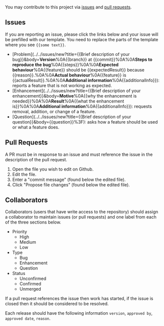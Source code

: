 You may contribute to this project via [issues](#issues) and [pull requests](#pull-requests).

## Issues
If you are reporting an issue, please click the links below and your issue will be prefilled with our template. You need to replace the parts of the template where you see `{{some text}}`.

- [Problem](../../issues/new?title={{Brief description of your bug}}&body=**Version**%0A{{branch}} at {{commit}}%0A%0A**Steps to reproduce the bug**%0A{{steps}}%0A%0A**Expected behaviour**%0A{{feature}} should be {{expectedResult}} because {{reason}}.%0A%0A**Actual behaviour**%0A{{feature}} is {{actualResult}}.%0A%0A**Additional information**%0A{{additionalInfo}}): reports a feature that is not working as expected.
- [Enhancement](../../issues/new?title={{Brief description of your enhancement}}&body=**Motive**%0A{{why the enhancement is needed}}%0A%0A**Result**%0A{{what the enhancement is}}%0A%0A**Additional information**%0A{{additionalInfo}}): requests removal, addition, or change of a feature.
- [Question](../../issues/new?title={{Brief description of your question}}&body={{question}}%3F): asks how a feature should be used or what a feature does.

## Pull Requests
A PR must be in response to an issue and must reference the issue in the description of the pull request.

1. Open the file you wish to edit on Github.
2. Edit the file.
3. Enter a "commit message" (found below the edited file).
4. Click "Propose file changes" (found below the edited file).

## Collaborators
Collaborators (users that have write access to the repository) should assign a collaborator to maintain issues (or pull requests) and one label from each of the three sections below.

- Priority
    - High
    - Medium
    - Low
- Type
    - Bug
    - Enhancement
    - Question
- Status
    - Unconfirmed
    - Confirmed
    - Unmerged

If a pull request references the issue then work has started, if the issue is closed then it should be considered to be resolved.

Each release should have the following information `version`, `approved by`, `approved date`, `reason`.
